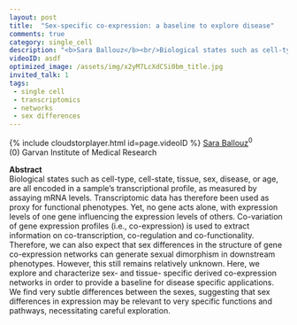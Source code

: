 ```yaml
---
layout: post
title:  "Sex-specific co-expression: a baseline to explore disease"
comments: true
category: single_cell
description: "<b>Sara Ballouz</b><br/>Biological states such as cell-type, cell-state, t..."
videoID: asdf
optimized_image: /assets/img/x2yM7LcXdCSi0bm_title.jpg
invited_talk: 1
tags:
 - single cell
 - transcriptomics
 - networks
 - sex differences
---
```

{% include cloudstorplayer.html id=page.videoID %}
<u>Sara Ballouz</u><sup>0</sup><br/>
\(0\) Garvan Institute of Medical Research


<b>Abstract</b><br/>
Biological states such as cell-type, cell-state, tissue, sex, disease, or age, are all encoded in a sample’s transcriptional profile, as measured by assaying mRNA levels. Transcriptomic data has therefore been used as proxy for functional phenotypes. Yet, no gene acts alone, with expression levels of one gene influencing the expression levels of others. Co-variation of gene expression profiles \(i.e., co-expression\) is used to extract information on co-transcription, co-regulation and co-functionality. Therefore, we can also expect that sex differences in the structure of gene co-expression networks can generate sexual dimorphism in downstream phenotypes. However, this still remains relatively unknown. Here, we explore and characterize sex- and tissue- specific derived co-expression networks in order to provide a baseline for disease specific applications. We find very subtle differences between the sexes, suggesting that sex differences in expression may be relevant to very specific functions and pathways, necessitating careful exploration.
